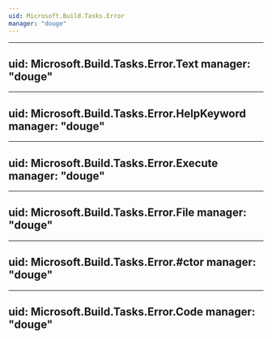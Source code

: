 ```yaml
---
uid: Microsoft.Build.Tasks.Error
manager: "douge"
---
```


---
uid: Microsoft.Build.Tasks.Error.Text
manager: "douge"
---

---
uid: Microsoft.Build.Tasks.Error.HelpKeyword
manager: "douge"
---

---
uid: Microsoft.Build.Tasks.Error.Execute
manager: "douge"
---

---
uid: Microsoft.Build.Tasks.Error.File
manager: "douge"
---

---
uid: Microsoft.Build.Tasks.Error.#ctor
manager: "douge"
---

---
uid: Microsoft.Build.Tasks.Error.Code
manager: "douge"
---
